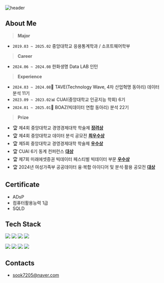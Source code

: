 ![header](https://capsule-render.vercel.app/api?type=waving&color=gradient&customColorList=8&height=150&section=header&text=Yunbin%20Heo&fontSize=40&fontAlignY=30&fontAlign=20)

## **About Me**

> **Major**  
+ `2019.03 ~ 2025.02` 중앙대학교 응용통계학과 / 소프트웨어학부

> **Career**
+ `2024.06 ~ 2024.08` 한화생명 Data LAB 인턴

> **Experience**
+ `2024.03 ~ 2024.08`🌊 TAVE(Technology Wave, 4차 산업혁명 동아리) 데이터 분석 11기
+ `2023.09 ~ 2023.02`📊 CUAI(중앙대학교 인공지능 학회) 6기
+ `2024.01 ~ 2025.01`🐘 BOAZ(빅데이터 연합 동아리) 분석 22기

> **Prize**
- 🏆 제4회 중앙대학교 경영경제대학 학술제 **[장려상](https://github.com/binineni/2023_academic_festival)**
- 🏆 제4회 중앙대학교 데이터 분석 공모전 **[최우수상](https://github.com/binineni/Recruitment_Text_Mining)**
- 🏆 제5회 중앙대학교 경영경제대학 학술제 **[우수상](https://github.com/binineni/2024_acamedic_festival)**
- 🏆 CUAI 6기 동계 컨퍼런스 **[대상](https://github.com/binineni/IPO_Indicators_CS)**
- 🏆 제7회 미래에셋증권 빅데이터 페스티벌 빅데이터 부문 **[우수상](https://github.com/binineni/IPO_Indicators_CS)**
- 🏆 2024년 여성가족부 공공데이터 융·복합 아이디어 및 분석·활용 공모전 **[대상](https://github.com/binineni/MGEF_analysis_competition)**



## **Certificate**
- ADsP
- 컴퓨터활용능력 1급
- SQLD


## **Tech Stack**

<img src="https://img.shields.io/badge/Python-3776AB?logo=Python&logoColor=white"> <img src="https://img.shields.io/badge/C-4479A1?logo=C&logoColor=white"> <img src="https://img.shields.io/badge/RStudio-75AADB?logo=RStudio&logoColor=white"> <img src="https://img.shields.io/badge/SPSS-3B5998?logo=IBM&logoColor=white">


<img src="https://img.shields.io/badge/Colab-F9AB00?logo=GoogleColab&logoColor=white"> <img src="https://img.shields.io/badge/Jupyter-F37626?logo=Jupyter&logoColor=white"> <img src="https://img.shields.io/badge/Visual Studio Code-007ACC?logo=Visual Studio Code&logoColor=white"> <img src="https://img.shields.io/badge/PyTorch-EE4C2C?style=flat&logo=PyTorch&logoColor=white"/>

## **Contacts**
- sook7205@naver.com
